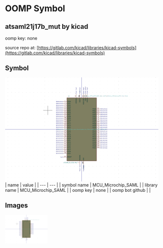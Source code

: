 # OOMP Symbol  
## atsaml21j17b_mut  by kicad  
  
oomp key: none  
  
source repo at: [https://gitlab.com/kicad/libraries/kicad-symbols](https://gitlab.com/kicad/libraries/kicad-symbols)  
## Symbol  
  
[![working.png](working_600.png)](working.png)  
| name | value | 
| --- | --- | 
| symbol name | MCU_Microchip_SAML | 
| library name | MCU_Microchip_SAML | 
| oomp key | none | 
| oomp bot github |  | 
## Images  
  
[![working.png](working_140.png)](working.png)  
